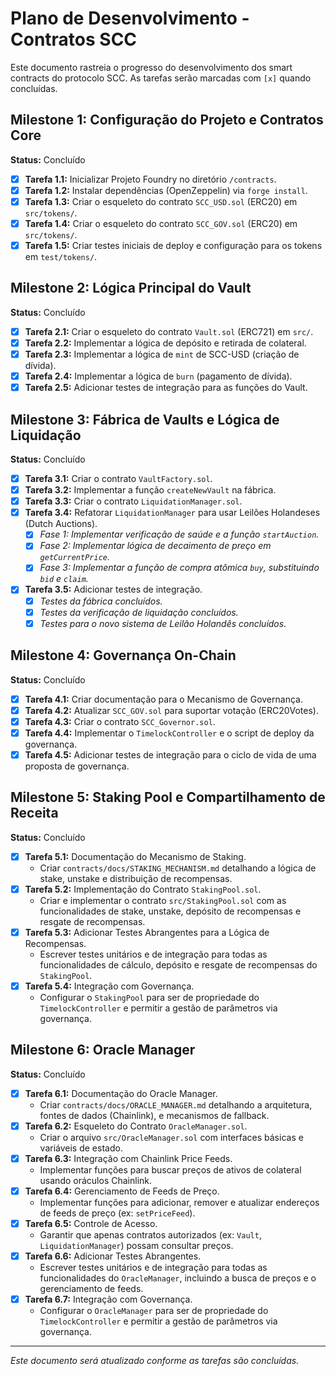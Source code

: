 # Plano de Desenvolvimento - Contratos SCC

Este documento rastreia o progresso do desenvolvimento dos smart contracts do protocolo SCC. As tarefas serão marcadas com `[x]` quando concluídas.

## Milestone 1: Configuração do Projeto e Contratos Core

**Status:** Concluído

- [x] **Tarefa 1.1:** Inicializar Projeto Foundry no diretório `/contracts`.
- [x] **Tarefa 1.2:** Instalar dependências (OpenZeppelin) via `forge install`.
- [x] **Tarefa 1.3:** Criar o esqueleto do contrato `SCC_USD.sol` (ERC20) em `src/tokens/`.
- [x] **Tarefa 1.4:** Criar o esqueleto do contrato `SCC_GOV.sol` (ERC20) em `src/tokens/`.
- [x] **Tarefa 1.5:** Criar testes iniciais de deploy e configuração para os tokens em `test/tokens/`.

## Milestone 2: Lógica Principal do Vault

**Status:** Concluído

- [x] **Tarefa 2.1:** Criar o esqueleto do contrato `Vault.sol` (ERC721) em `src/`.
- [x] **Tarefa 2.2:** Implementar a lógica de depósito e retirada de colateral.
- [x] **Tarefa 2.3:** Implementar a lógica de `mint` de SCC-USD (criação de dívida).
- [x] **Tarefa 2.4:** Implementar a lógica de `burn` (pagamento de dívida).
- [x] **Tarefa 2.5:** Adicionar testes de integração para as funções do Vault.

## Milestone 3: Fábrica de Vaults e Lógica de Liquidação

**Status:** Concluído

- [x] **Tarefa 3.1:** Criar o contrato `VaultFactory.sol`.
- [x] **Tarefa 3.2:** Implementar a função `createNewVault` na fábrica.
- [x] **Tarefa 3.3:** Criar o contrato `LiquidationManager.sol`.
- [x] **Tarefa 3.4:** Refatorar `LiquidationManager` para usar Leilões Holandeses (Dutch Auctions).
    - [x] *Fase 1: Implementar verificação de saúde e a função `startAuction`.*
    - [x] *Fase 2: Implementar lógica de decaimento de preço em `getCurrentPrice`.*
    - [x] *Fase 3: Implementar a função de compra atômica `buy`, substituindo `bid` e `claim`.*
- [x] **Tarefa 3.5:** Adicionar testes de integração.
    - [x] *Testes da fábrica concluídos.*
    - [x] *Testes da verificação de liquidação concluídos.*
    - [x] *Testes para o novo sistema de Leilão Holandês concluídos.*

## Milestone 4: Governança On-Chain

**Status:** Concluído

- [x] **Tarefa 4.1:** Criar documentação para o Mecanismo de Governança.
- [x] **Tarefa 4.2:** Atualizar `SCC_GOV.sol` para suportar votação (ERC20Votes).
- [x] **Tarefa 4.3:** Criar o contrato `SCC_Governor.sol`.
- [x] **Tarefa 4.4:** Implementar o `TimelockController` e o script de deploy da governança.
- [x] **Tarefa 4.5:** Adicionar testes de integração para o ciclo de vida de uma proposta de governança.

## Milestone 5: Staking Pool e Compartilhamento de Receita

**Status:** Concluído

- [x] **Tarefa 5.1:** Documentação do Mecanismo de Staking.
    - Criar `contracts/docs/STAKING_MECHANISM.md` detalhando a lógica de stake, unstake e distribuição de recompensas.
- [x] **Tarefa 5.2:** Implementação do Contrato `StakingPool.sol`.
    - Criar e implementar o contrato `src/StakingPool.sol` com as funcionalidades de stake, unstake, depósito de recompensas e resgate de recompensas.
- [x] **Tarefa 5.3:** Adicionar Testes Abrangentes para a Lógica de Recompensas.
    - Escrever testes unitários e de integração para todas as funcionalidades de cálculo, depósito e resgate de recompensas do `StakingPool`.
- [x] **Tarefa 5.4:** Integração com Governança.
    - Configurar o `StakingPool` para ser de propriedade do `TimelockController` e permitir a gestão de parâmetros via governança.

## Milestone 6: Oracle Manager

**Status:** Concluído

- [x] **Tarefa 6.1:** Documentação do Oracle Manager.
    - Criar `contracts/docs/ORACLE_MANAGER.md` detalhando a arquitetura, fontes de dados (Chainlink), e mecanismos de fallback.
- [x] **Tarefa 6.2:** Esqueleto do Contrato `OracleManager.sol`.
    - Criar o arquivo `src/OracleManager.sol` com interfaces básicas e variáveis de estado.
- [x] **Tarefa 6.3:** Integração com Chainlink Price Feeds.
    - Implementar funções para buscar preços de ativos de colateral usando oráculos Chainlink.
- [x] **Tarefa 6.4:** Gerenciamento de Feeds de Preço.
    - Implementar funções para adicionar, remover e atualizar endereços de feeds de preço (ex: `setPriceFeed`).
- [x] **Tarefa 6.5:** Controle de Acesso.
    - Garantir que apenas contratos autorizados (ex: `Vault`, `LiquidationManager`) possam consultar preços.
- [x] **Tarefa 6.6:** Adicionar Testes Abrangentes.
    - Escrever testes unitários e de integração para todas as funcionalidades do `OracleManager`, incluindo a busca de preços e o gerenciamento de feeds.
- [x] **Tarefa 6.7:** Integração com Governança.
    - Configurar o `OracleManager` para ser de propriedade do `TimelockController` e permitir a gestão de parâmetros via governança.

---
*Este documento será atualizado conforme as tarefas são concluídas.*